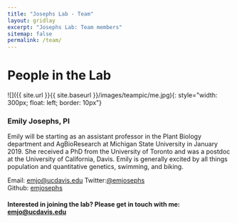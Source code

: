 ```yaml
---
title: "Josephs Lab - Team"
layout: gridlay
excerpt: "Josephs Lab: Team members"
sitemap: false
permalink: /team/
---
```


# People in the Lab



![]({{ site.url }}{{ site.baseurl }}/images/teampic/me.jpg){: style="width: 300px; float: left; border: 10px"}
### Emily Josephs, PI

Emily will be starting as an assistant professor in the Plant Biology department and AgBioResearch at Michigan State University in January 2019. She received a PhD from the University of Toronto and was a postdoc at the University of California, Davis. Emily is generally excited by all things population and quantitative genetics, swimming, and biking. 

Email: emjo@ucdavis.edu
Twitter:[@emjosephs](https://twitter.com/emjosephs)  
Github: [emjosephs](https://github.com/emjosephs/)






#### Interested in joining the lab? Please get in touch with me: emjo@ucdavis.edu







